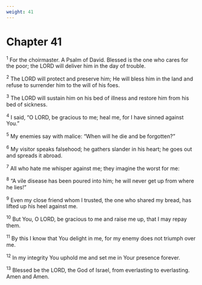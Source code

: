 ```yaml
---
weight: 41
---
```


# Chapter 41

<sup>1</sup> For the choirmaster. A Psalm of David. Blessed is the one who cares for the poor; the LORD will deliver him in the day of trouble. 

<sup>2</sup> The LORD will protect and preserve him; He will bless him in the land and refuse to surrender him to the will of his foes. 

<sup>3</sup> The LORD will sustain him on his bed of illness and restore him from his bed of sickness. 

<sup>4</sup> I said, “O LORD, be gracious to me; heal me, for I have sinned against You.” 

<sup>5</sup> My enemies say with malice: “When will he die and be forgotten?” 

<sup>6</sup> My visitor speaks falsehood; he gathers slander in his heart; he goes out and spreads it abroad. 

<sup>7</sup> All who hate me whisper against me; they imagine the worst for me: 

<sup>8</sup> “A vile disease has been poured into him; he will never get up from where he lies!” 

<sup>9</sup> Even my close friend whom I trusted, the one who shared my bread, has lifted up his heel against me. 

<sup>10</sup> But You, O LORD, be gracious to me and raise me up, that I may repay them. 

<sup>11</sup> By this I know that You delight in me, for my enemy does not triumph over me. 

<sup>12</sup> In my integrity You uphold me and set me in Your presence forever. 

<sup>13</sup> Blessed be the LORD, the God of Israel, from everlasting to everlasting. Amen and Amen. 


